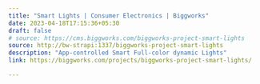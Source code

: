 ```yaml
---
title: "Smart Lights | Consumer Electronics | Biggworks"
date: 2023-04-18T17:15:36+05:30
draft: false
# source: https://cms.biggworks.com/biggworks-project-smart-lights
source: http://bw-strapi:1337/biggworks-project-smart-lights
description: "App-controlled Smart Full-color dynamic Lights"
link: https://biggworks.com/projects/biggworks-project-smart-lights/

---
```


